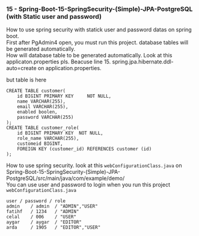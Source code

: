 ### 15 - Spring-Boot-15-SpringSecurity-(Simple)-JPA-PostgreSQL (with Static user and password)
How to use spring security with statick user and password datas on spring boot.<br/> 
First after PgAdmin4 open, you must run this project. database tables will be generated automatically. <br/>
How will database table to be generated automatically. Look at this applicaton.properties pls. Beacuse line 15. spring.jpa.hibernate.ddl-auto=create on application.properties.<br/>

but table is here
``` 
CREATE TABLE customer(
    id BIGINT PRIMARY KEY     NOT NULL,
    name VARCHAR(255),
    email VARCHAR(255),
    enabled boolen,
    password VARCHAR(255)
);
CREATE TABLE customer_role(
    id BIGINT PRIMARY KEY  NOT NULL,
    role_name VARCHAR(255),
    customeid BIGINT,
    FOREIGN KEY (customer_id) REFERENCES customer (id)
);
``` 
How to use spring security. look at this `webConfigurationClass.java` on Spring-Boot-15-SpringSecurity-(Simple)-JPA-PostgreSQL/src/main/java/com/example/demo/   <br>
You can use user and password to login when you run this project
`webConfigurationClass.java`
``` 
user / password / role
admin    / admin  / "ADMIN","USER"
fatihf   / 1234   / "ADMIN"
celal    / 006    / "USER"
aygar    / aygar  / "EDITOR"
arda     / 1905   / "EDITOR","USER"
``` 
